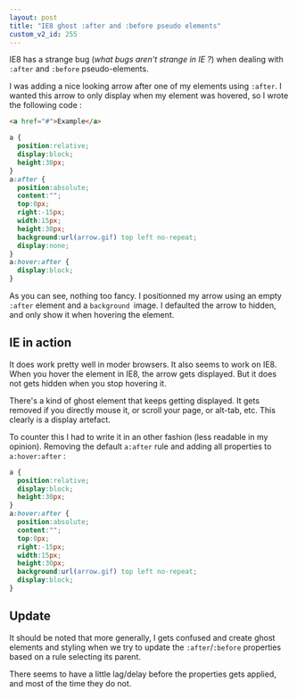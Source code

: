 ```yaml
---
layout: post
title: "IE8 ghost :after and :before pseudo elements"
custom_v2_id: 255
---
```


IE8 has a strange bug (_what bugs aren't strange in IE ?_) when dealing with
`:after` and `:before` pseudo-elements.

I was adding a nice looking arrow after one of my elements using `:after`. I
wanted this arrow to only display when my element was hovered, so I wrote the
following code :

    
```html
<a href="#">Example</a>
```

```css
a {  
  position:relative;  
  display:block;   
  height:30px;  
}  
a:after {  
  position:absolute;  
  content:"";  
  top:0px;   
  right:-15px;  
  width:15px;  
  height:30px;  
  background:url(arrow.gif) top left no-repeat;   
  display:none;  
}  
a:hover:after {  
  display:block;  
}
```

As you can see, nothing too fancy. I positionned my arrow using an empty
`:after` element and a `background `image. I defaulted the arrow to hidden,
and only show it when hovering the element.

## IE in action

It does work pretty well in moder browsers. It also seems to work on IE8. When
you hover the element in IE8, the arrow gets displayed. But it does not gets
hidden when you stop hovering it.

There's a kind of ghost element that keeps getting displayed. It gets removed
if you directly mouse it, or scroll your page, or alt-tab, etc. This clearly
is a display artefact.

To counter this I had to write it in an other fashion (less readable in my
opinion). Removing the default `a:after` rule and adding all properties to
`a:hover:after` :

    
```css
a {  
  position:relative;  
  display:block;  
  height:30px;  
}  
a:hover:after {  
  position:absolute;  
  content:"";  
  top:0px;  
  right:-15px;  
  width:15px;  
  height:30px;  
  background:url(arrow.gif) top left no-repeat;  
  display:block;  
}  
```

## Update

It should be noted that more generally, I gets confused and create ghost
elements and styling when we try to update the `:after`/`:before` properties
based on a rule selecting its parent.

There seems to have a little lag/delay before the properties gets applied, and
most of the time they do not.

